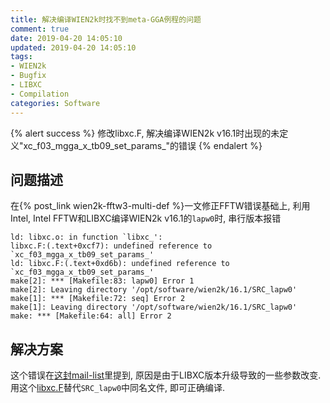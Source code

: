 ```yaml
---
title: 解决编译WIEN2k时找不到meta-GGA例程的问题
comment: true
date: 2019-04-20 14:05:10
updated: 2019-04-20 14:05:10
tags:
- WIEN2k
- Bugfix
- LIBXC
- Compilation
categories: Software
---
```


{% alert success %}
修改libxc.F, 解决编译WIEN2k v16.1时出现的未定义"xc_f03_mgga_x_tb09_set_params_"的错误
{% endalert %}
<!-- more -->

## 问题描述

在{% post_link wien2k-fftw3-multi-def %}一文修正FFTW错误基础上, 利用Intel, Intel FFTW和LIBXC编译WIEN2k v16.1的`lapw0`时, 串行版本报错

```plain
ld: libxc.o: in function `libxc_':
libxc.F:(.text+0xcf7): undefined reference to `xc_f03_mgga_x_tb09_set_params_'
ld: libxc.F:(.text+0xd6b): undefined reference to `xc_f03_mgga_x_tb09_set_params_'
make[2]: *** [Makefile:83: lapw0] Error 1
make[2]: Leaving directory '/opt/software/wien2k/16.1/SRC_lapw0'
make[1]: *** [Makefile:72: seq] Error 2
make[1]: Leaving directory '/opt/software/wien2k/16.1/SRC_lapw0'
make: *** [Makefile:64: all] Error 2
```

## 解决方案

这个错误在[这封mail-list](https://www.mail-archive.com/wien@zeus.theochem.tuwien.ac.at/msg16924.html)里提到, 原因是由于LIBXC版本升级导致的一些参数改变. 用这个[libxc.F](libxc.F)替代`SRC_lapw0`中同名文件, 即可正确编译.
